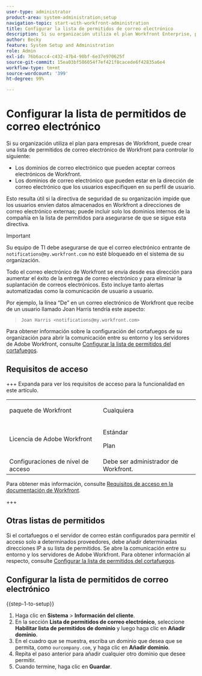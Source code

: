 ```yaml
---
user-type: administrator
product-area: system-administration;setup
navigation-topic: start-with-workfront-administration
title: Configurar la lista de permitidos de correo electrónico
description: Si su organización utiliza el plan Workfront Enterprise, puede crear una lista de permitidos de correo electrónico de Workfront para controlar qué dominios de correo electrónico pueden aceptar correos electrónicos de Workfront y qué dominios de correo electrónico pueden estar en la dirección de correo electrónico que los usuarios especifiquen en su perfil de usuario. Esto resulta útil si la política de seguridad de su organización impide que los usuarios envíen datos almacenados en Workfront a direcciones de correo electrónico externas; puede incluir solo los dominios internos de la compañía en la lista de permitidos para asegurarse de que se sigue esta política.
author: Becky
feature: System Setup and Administration
role: Admin
exl-id: 76b6acc4-c432-47b4-90bf-6e37e970625f
source-git-commit: 15ea03bf586054f7ef421f8cacede6f42835a6e4
workflow-type: tm+mt
source-wordcount: '399'
ht-degree: 99%

---
```


# Configurar la lista de permitidos de correo electrónico

Si su organización utiliza el plan para empresas de Workfront, puede crear una lista de permitidos de correo electrónico de Workfront para controlar lo siguiente:

* Los dominios de correo electrónico que pueden aceptar correos electrónicos de Workfront.
* Los dominios de correo electrónico que pueden estar en la dirección de correo electrónico que los usuarios especifiquen en su perfil de usuario.

Esto resulta útil si la directiva de seguridad de su organización impide que los usuarios envíen datos almacenados en Workfront a direcciones de correo electrónico externas; puede incluir solo los dominios internos de la compañía en la lista de permitidos para asegurarse de que se sigue esta directiva.

>[!IMPORTANT]
>
>Su equipo de TI debe asegurarse de que el correo electrónico entrante de `notifications@my.workfront.com` no esté bloqueado en el sistema de su organización.
>
>Todo el correo electrónico de Workfront se envía desde esa dirección para aumentar el éxito de la entrega de correo electrónico y para eliminar la suplantación de correos electrónicos. Esto incluye tanto alertas automatizadas como la comunicación de usuario a usuario.
>
>Por ejemplo, la línea “De” en un correo electrónico de Workfront que recibe de un usuario llamado Joan Harris tendría este aspecto:
>>`Joan Harris <notifications@my.workfront.com>`

Para obtener información sobre la configuración del cortafuegos de su organización para abrir la comunicación entre su entorno y los servidores de Adobe Workfront, consulte [Configurar la lista de permitidos del cortafuegos](../../administration-and-setup/get-started-wf-administration/configure-your-firewall.md).

## Requisitos de acceso

+++ Expanda para ver los requisitos de acceso para la funcionalidad en este artículo.

<table style="table-layout:auto"> 
 <col> 
 <col> 
 <tbody> 
  <tr> 
   <td role="rowheader">paquete de Workfront</td> 
   <td><p>Cualquiera</p></td> 
  </tr> 
  <tr> 
   <td role="rowheader">Licencia de Adobe Workfront</td> 
   <td><p>Estándar</p> <p>Plan</p></td> 
  </tr> 
  <tr> 
   <td role="rowheader">Configuraciones de nivel de acceso</td> 
   <td>Debe ser administrador de Workfront. </td> 
  </tr> 
 </tbody> 
</table>

Para obtener más información, consulte [Requisitos de acceso en la documentación de Workfront](/help/quicksilver/administration-and-setup/add-users/access-levels-and-object-permissions/access-level-requirements-in-documentation.md).

+++

## Otras listas de permitidos

Si el cortafuegos o el servidor de correo están configurados para permitir el acceso solo a determinados proveedores, debe añadir determinadas direcciones IP a su lista de permitidos. Se abre la comunicación entre su entorno y los servidores de Adobe Workfront. Para obtener información al respecto, consulte [Configurar la lista de permitidos del cortafuegos](../../administration-and-setup/get-started-wf-administration/configure-your-firewall.md).

## Configurar la lista de permitidos de correo electrónico

{{step-1-to-setup}}

1. Haga clic en **Sistema** > **Información del cliente**.
1. En la sección **Lista de permitidos de correo electrónico**, seleccione **Habilitar lista de permitidos de dominio** y luego haga clic en **Añadir dominio**.
1. En el cuadro que se muestra, escriba un dominio que desea que se permita, como `ourcompany.com`, y haga clic en **Añadir dominio**.
1. Repita el paso anterior para añadir cualquier otro dominio que desee permitir.
1. Cuando termine, haga clic en **Guardar**.
